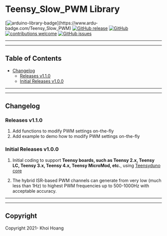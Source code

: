 # Teensy_Slow_PWM Library

[![arduino-library-badge](https://www.ardu-badge.com/badge/Teensy_Slow_PWM.svg?)](https://www.ardu-badge.com/Teensy_Slow_PWM)
[![GitHub release](https://img.shields.io/github/release/khoih-prog/Teensy_Slow_PWM.svg)](https://github.com/khoih-prog/Teensy_Slow_PWM/releases)
[![GitHub](https://img.shields.io/github/license/mashape/apistatus.svg)](https://github.com/khoih-prog/Teensy_Slow_PWM/blob/master/LICENSE)
[![contributions welcome](https://img.shields.io/badge/contributions-welcome-brightgreen.svg?style=flat)](#Contributing)
[![GitHub issues](https://img.shields.io/github/issues/khoih-prog/Teensy_Slow_PWM.svg)](http://github.com/khoih-prog/Teensy_Slow_PWM/issues)

---
---

## Table of Contents

* [Changelog](#changelog)
  * [Releases v1.1.0](#releases-v110)
  * [Initial Releases v1.0.0](#Initial-Releases-v100)

---
---

## Changelog

### Releases v1.1.0

1. Add functions to modify PWM settings on-the-fly
2. Add example to demo how to modify PWM settings on-the-fly

### Initial Releases v1.0.0

1. Initial coding to support **Teensy boards, such as Teensy 2.x, Teensy LC, Teensy 3.x, Teensy 4.x, Teensy MicroMod, etc.**, using [Teensyduno core](https://www.pjrc.com/teensy/td_download.html)

2. The hybrid ISR-based PWM channels can generate from very low (much less than 1Hz) to highest PWM frequencies up to 500-1000Hz with acceptable accuracy.

---
---

## Copyright

Copyright 2021- Khoi Hoang


